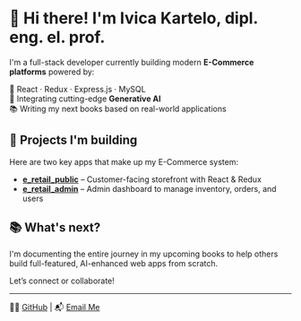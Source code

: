 # 👋 Hi there! I'm Ivica Kartelo, dipl. eng. el. prof.

I'm a full-stack developer currently building modern **E-Commerce platforms** powered by:

🚀 React · Redux · Express.js · MySQL  
🧠 Integrating cutting-edge **Generative AI**  
📚 Writing my next books based on real-world applications  

## 🔧 Projects I'm building
Here are two key apps that make up my E-Commerce system:

- **[e_retail_public](https://github.com/yourusername/e_retail_public)** – Customer-facing storefront with React & Redux  
- **[e_retail_admin](https://github.com/yourusername/e_retail_admin)** – Admin dashboard to manage inventory, orders, and users

## 📚 What's next?
I'm documenting the entire journey in my upcoming books to help others build full-featured, AI-enhanced web apps from scratch.

Let’s connect or collaborate!

---
🧑‍💻 [GitHub](https://github.com/yourusername) | 📬 [Email Me](mailto:you@example.com)
